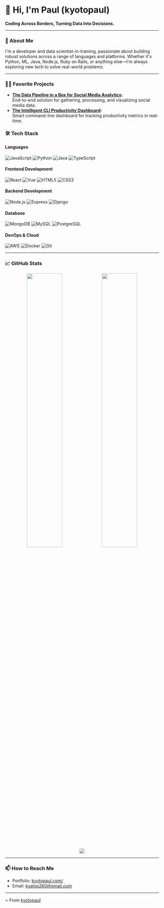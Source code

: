 # 👋 Hi, I'm Paul (kyotopaul)

**Coding Across Borders, Turning Data Into Decisions.**

---

### 🚀 About Me

I'm a developer and data scientist-in-training, passionate about building robust solutions across a range of languages and platforms. Whether it's Python, ML, Java, Node.js, Ruby on Rails, or anything else—I'm always exploring new tech to solve real-world problems.

---

### 🧑‍💻 Favorite Projects

- **[The Data Pipeline in a Box for Social Media Analytics](https://github.com/kyotopaul/The_Data_Pipeline_in_a_Box_for_Social_Media_Analytics):**  
  End-to-end solution for gathering, processing, and visualizing social media data.
- **[The Intelligent CLI Productivity Dashboard](https://github.com/kyotopaul/The-Intelligent-CLI-Productivity-Dashboard-):**  
  Smart command-line dashboard for tracking productivity metrics in real-time.

### 🛠 Tech Stack

#### Languages
![JavaScript](https://img.shields.io/badge/-JavaScript-000?style=for-the-badge&logo=javascript)
![Python](https://img.shields.io/badge/-Python-000?style=for-the-badge&logo=python)
![Java](https://img.shields.io/badge/-Java-000?style=for-the-badge&logo=java)
![TypeScript](https://img.shields.io/badge/-TypeScript-000?style=for-the-badge&logo=typescript)

#### Frontend Development
![React](https://img.shields.io/badge/-React-000?style=for-the-badge&logo=react)
![Vue](https://img.shields.io/badge/-Vue-000?style=for-the-badge&logo=vue.js)
![HTML5](https://img.shields.io/badge/-HTML5-000?style=for-the-badge&logo=html5)
![CSS3](https://img.shields.io/badge/-CSS3-000?style=for-the-badge&logo=css3)

#### Backend Development
![Node.js](https://img.shields.io/badge/-Node.js-000?style=for-the-badge&logo=node.js)
![Express](https://img.shields.io/badge/-Express-000?style=for-the-badge&logo=express)
![Django](https://img.shields.io/badge/-Django-000?style=for-the-badge&logo=django)

#### Database
![MongoDB](https://img.shields.io/badge/-MongoDB-000?style=for-the-badge&logo=mongodb)
![MySQL](https://img.shields.io/badge/-MySQL-000?style=for-the-badge&logo=mysql)
![PostgreSQL](https://img.shields.io/badge/-PostgreSQL-000?style=for-the-badge&logo=postgresql)

#### DevOps & Cloud
![AWS](https://img.shields.io/badge/-AWS-000?style=for-the-badge&logo=amazon-aws)
![Docker](https://img.shields.io/badge/-Docker-000?style=for-the-badge&logo=docker)
![Git](https://img.shields.io/badge/-Git-000?style=for-the-badge&logo=git)

---

### 📈 GitHub Stats

<p align="center">
  <img width="48%" src="https://github-readme-stats.vercel.app/api?username=yourusername&show_icons=true&theme=radical" />
  <img width="48%" src="https://github-readme-streak-stats.herokuapp.com/?user=yourusername&theme=radical" />
</p>

<p align="center">
  <img src="https://github-readme-activity-graph.vercel.app/graph?username=yourusername&theme=rogue" />
</p>


---

### 📫 How to Reach Me

- Portfolio: [kyotopaul.com/](https://kyotopaul.github.io/website/)
- Email: kyalop260@gmail.com

---


⭐️ From [kyotopaul](https://github.com/kyotopaul)
